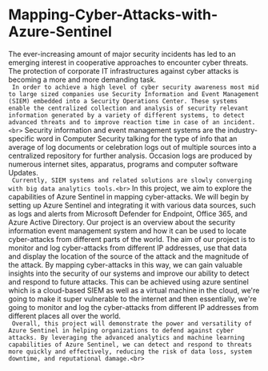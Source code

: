 # Mapping-Cyber-Attacks-with-Azure-Sentinel

The ever-increasing amount of major security incidents has led to an emerging interest in cooperative approaches to encounter cyber threats. The protection of corporate IT infrastructures against cyber attacks is becoming a more and more demanding task.<br>`
In order to achieve a high level of cyber security awareness most mid to large sized companies use Security Information and Event Management (SIEM) embedded into a Security Operations Center. These systems enable the centralized collection and analysis of security relevant information generated by a variety of different systems, to detect advanced threats and to improve reaction time in case of an incident.<br>`
Security information and event management systems are the industry-specific word in Computer Security talking for the type of info that an average of log documents or celebration logs out of multiple sources into a centralized repository for further analysis. Occasion logs are produced by numerous internet sites, apparatus, programs and computer software Updates.<br>`
Currently, SIEM systems and related solutions are slowly converging with big data analytics tools.<br>`
In this project, we aim to explore the capabilities of Azure Sentinel in mapping cyber-attacks. We will begin by setting up Azure Sentinel and integrating it with various data sources, such as logs and alerts from Microsoft Defender for Endpoint, Office 365, and Azure Active Directory. Our project is an overview about the security information event management system and how it can be used to locate cyber-attacks from different parts of the world. The aim of our project is to monitor and log cyber-attacks from different IP addresses, use that data and display the location of the source of the attack and the magnitude of the attack. By mapping cyber-attacks in this way, we can gain valuable insights into the security of our systems and improve our ability to detect and respond to future attacks. This can be achieved using azure sentinel which is a cloud-based SIEM as well as a virtual machine in the cloud, we're going to make it super vulnerable to the internet and then essentially, we're going to monitor and log the cyber-attacks from different IP addresses from different places all over the world.<br>`
Overall, this project will demonstrate the power and versatility of Azure Sentinel in helping organizations to defend against cyber attacks. By leveraging the advanced analytics and machine learning capabilities of Azure Sentinel, we can detect and respond to threats more quickly and effectively, reducing the risk of data loss, system downtime, and reputational damage.<br>`

